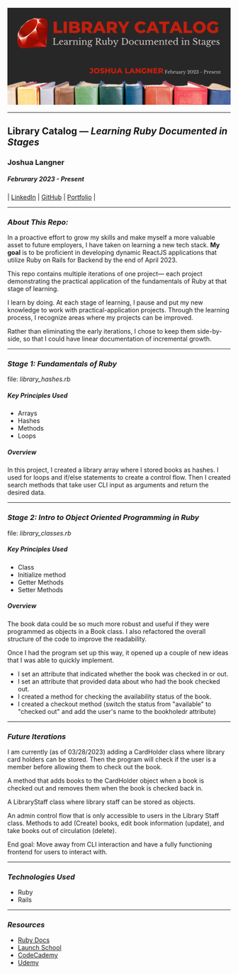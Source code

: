 ![](./assets/library_banner.png)

---

## Library Catalog — _Learning Ruby Documented in Stages_

### Joshua Langner

##### Februrary 2023 - Present

| [LinkedIn](https://www.linkedin.com/in/josh-langner-48) | [GitHub](https://github.com/jlangner87) | [Portfolio](https://joshua-langner.com) |

---

### **_About This Repo:_**

In a proactive effort to grow my skills and make myself a more valuable asset to future employers, I have taken on learning a new tech stack. **My goal** is to be proficient in developing dynamic ReactJS applications that utilize Ruby on Rails for Backend by the end of April 2023.

This repo contains multiple iterations of one project— each project demonstrating the practical application of the fundamentals of Ruby at that stage of learning.

I learn by doing. At each stage of learning, I pause and put my new knowledge to work with practical-application projects. Through the learning process, I recognize areas where my projects can be improved.

Rather than eliminating the early iterations, I chose to keep them side-by-side, so that I could have linear documentation of incremental growth.

---

### **_Stage 1: Fundamentals of Ruby_**

file: _library_hashes.rb_

##### Key Principles Used

- Arrays
- Hashes
- Methods
- Loops

##### Overview

In this project, I created a library array where I stored books as hashes.
I used for loops and if/else statements to create a control flow. Then I created search methods that take user CLI input as arguments and return the desired data.

---

### **_Stage 2: Intro to Object Oriented Programming in Ruby_**

file: _library_classes.rb_

##### Key Principles Used

- Class
- Initialize method
- Getter Methods
- Setter Methods

##### Overview

The book data could be so much more robust and useful if they were programmed as objects in a Book class. I also refactored the overall structure of the code to improve the readability.

Once I had the program set up this way, it opened up a couple of new ideas that I was able to quickly implement.

- I set an attribute that indicated whether the book was checked in or out.
- I set an attribute that provided data about who had the book checked out.
- I created a method for checking the availability status of the book.
- I created a checkout method (switch the status from "available" to "checked out" and add the user's name to the bookholedr attribute)

---

### **_Future Iterations_**

I am currently (as of 03/28/2023) adding a CardHolder class where library card holders can be stored. Then the program will check if the user is a member before allowing them to check out the book.

A method that adds books to the CardHolder object when a book is checked out and removes them when the book is checked back in.

A LibraryStaff class where library staff can be stored as objects.

An admin control flow that is only accessible to users in the Library Staff class. Methods to add (Create) books, edit book information (update), and take books out of circulation (delete).

End goal: Move away from CLI interaction and have a fully functioning frontend for users to interact with.

---

### **_Technologies Used_**

- Ruby
- Rails

---

### **_Resources_**

- [Ruby Docs](https://www.ruby-lang.org/en/documentation/)
- [Launch School](https://launchschool.com/books/ruby)
- [CodeCademy](https://www.codecademy.com/learn/learn-ruby/modules/learn-ruby-introduction-to-ruby-u/cheatsheet)
- [Udemy](https://www.udemy.com/course/the-complete-ruby-on-rails-developer-course/learn/)
